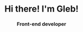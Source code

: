<div id="header" align="center">
  <h1>Hi there! I'm Gleb!</h1>
  <h3>Front-end developer</h3>
  <img src="https://komarev.com/ghpvc/?username=GlebShylovich&style=flat-square&color=blue" alt=""/>
</div>
